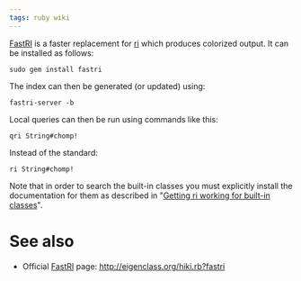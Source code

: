 ```yaml
---
tags: ruby wiki
---
```


[FastRI](/wiki/FastRI) is a faster replacement for [ri](/wiki/ri) which produces colorized output. It can be installed as follows:

    sudo gem install fastri

The index can then be generated (or updated) using:

    fastri-server -b

Local queries can then be run using commands like this:

    qri String#chomp!

Instead of the standard:

    ri String#chomp!

Note that in order to search the built-in classes you must explicitly install the documentation for them as described in "[Getting ri working for built-in classes](/wiki/Getting_ri_working_for_built-in_classes)".

# See also

-   Official [FastRI](/wiki/FastRI) page: <http://eigenclass.org/hiki.rb?fastri>
